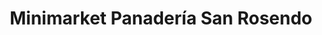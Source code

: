 ---
title: "Minimarket Panadería San Rosendo"
url: /lo-barnechea/minimarket-panaderia-san-rosendo/
shop: Lebensmittel
---